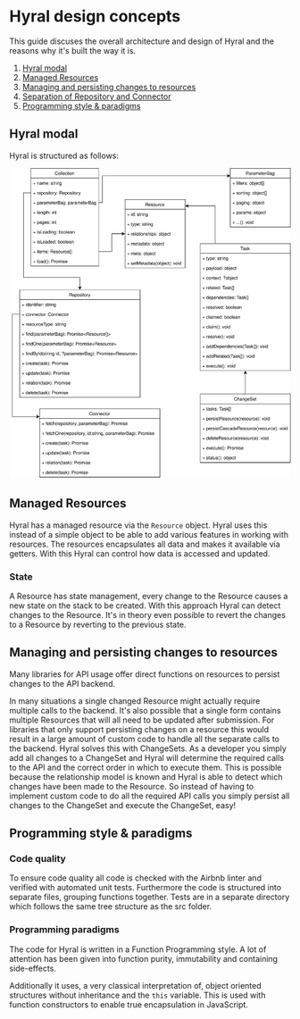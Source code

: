 # Hyral design concepts
This guide discuses the overall architecture and design of Hyral and the reasons why it's built the way it is.

1. [Hyral modal](#hyral-modal)
1. [Managed Resources](#hyral-resources)
1. [Managing and persisting changes to resources](#managing-and-persisting-changes-to-resources)
1. [Separation of Repository and Connector](#separation-of-repository-and-connector)
1. [Programming style & paradigms](#programming-style-&-paradigms)

## Hyral modal
Hyral is structured as follows:

![Hyral model](assets/Hyral%20model.svg)

## Managed Resources
Hyral has a managed resource via the `Resource` object. Hyral uses this instead of a simple object to be able to add
various features in working with resources. The resources encapsulates all data and makes it available via getters. With
this Hyral can control how data is accessed and updated.

### State
A Resource has state management, every change to the Resource causes a new state on the stack to be created. With this 
approach Hyral can detect changes to the Resource. It's in theory even possible to revert the changes to a Resource by 
reverting to the previous state.

## Managing and persisting changes to resources
Many libraries for API usage offer direct functions on resources to persist changes to the API backend.

In many situations a single changed Resource might actually require multiple calls to the backend. It's also possible
that a single form contains multiple Resources that will all need to be updated after submission. For libraries that
only support persisting changes on a resource this would result in a large amount of custom code to handle all the 
separate calls to the backend. Hyral solves this with ChangeSets. As a developer you simply add all changes to a 
ChangeSet and Hyral will determine the required calls to the API and the correct order in which to execute them. This is
possible because the relationship model is known and Hyral is able to detect which changes have been made to the 
Resource.
So instead of having to implement custom code to do all the required API calls you simply persist all changes to the 
ChangeSet and execute the ChangeSet, easy!

## Programming style & paradigms

### Code quality
To ensure code quality all code is checked with the Airbnb linter and verified with automated unit tests. Furthermore
the code is structured into separate files, grouping functions together. Tests are in a separate directory which follows
the same tree structure as the src folder.

### Programming paradigms
The code for Hyral is written in a Function Programming style. A lot of attention has been given into function purity, 
immutability and containing side-effects.

Additionally it uses, a very classical interpretation of, object oriented structures without inheritance and the `this` 
variable. This is used with function constructors to enable true encapsulation in JavaScript.
